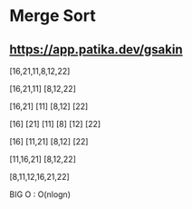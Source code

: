 # Merge Sort

## https://app.patika.dev/gsakin

[16,21,11,8,12,22] 

[16,21,11]  [8,12,22]

[16,21] [11]  [8,12] [22]

[16] [21] [11] [8] [12] [22]

[16] [11,21] [8,12] [22]

[11,16,21] [8,12,22]

[8,11,12,16,21,22]

BIG O : O(nlogn)
